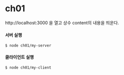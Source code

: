 # ch01
http://localhost:3000 을 열고 상수 content의 내용을 띄운다.

#### 서버 실행
```shell
$ node ch01/my-server
```

#### 클라이언트 실행
```shell
$ node ch01/my-client
```